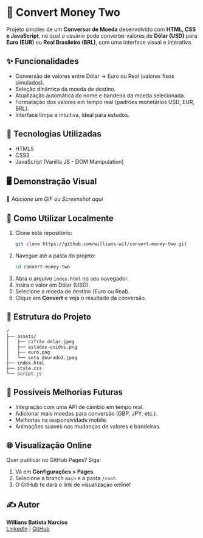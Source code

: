 # 💱 Convert Money Two

Projeto simples de um **Conversor de Moeda** desenvolvido com **HTML, CSS e JavaScript**, no qual o usuário pode converter valores de **Dólar (USD)** para **Euro (EUR)** ou **Real Brasileiro (BRL)**, com uma interface visual e interativa.

## ✨ Funcionalidades
- Conversão de valores entre Dólar → Euro ou Real (valores fixos simulados).
- Seleção dinâmica da moeda de destino.
- Atualização automática do nome e bandeira da moeda selecionada.
- Formatação dos valores em tempo real (padrões monetários USD, EUR, BRL).
- Interface limpa e intuitiva, ideal para estudos.

## 🚀 Tecnologias Utilizadas
- HTML5
- CSS3
- JavaScript (Vanilla JS - DOM Manipulation)

## 🖥️ Demonstração Visual
📸 *Adicione um GIF ou Screenshot aqui*

## 📝 Como Utilizar Localmente
1. Clone este repositório:
   ```bash
   git clone https://github.com/willians-wil/convert-money-two.git
   ```
2. Navegue até a pasta do projeto:
   ```bash
   cd convert-money-two
   ```
3. Abra o arquivo `index.html` no seu navegador.
4. Insira o valor em Dólar (USD).
5. Selecione a moeda de destino (Euro ou Real).
6. Clique em **Convert** e veja o resultado da conversão.

## 📂 Estrutura do Projeto
```
/
├── assets/
│   ├── cifrão dolar.jpeg
│   ├── estados-unidos.png
│   ├── euro.png
│   └── seta dourado2.jpeg
├── index.html
├── style.css
└── script.js
```

## 🔮 Possíveis Melhorias Futuras
- Integração com uma API de câmbio em tempo real.
- Adicionar mais moedas para conversão (GBP, JPY, etc.).
- Melhorias na responsividade mobile.
- Animações suaves nas mudanças de valores e bandeiras.

## 🌐 Visualização Online
Quer publicar no GitHub Pages? Siga:
1. Vá em **Configurações > Pages**.
2. Selecione a branch `main` e a pasta `/root`.
3. O GitHub te dará o link de visualização online!

## ✍️ Autor
**Willians Batista Narciso**  
[LinkedIn](https://www.linkedin.com/feed/) | [GitHub](https://github.com/willians-wil)
